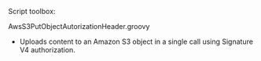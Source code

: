 Script toolbox:



AwsS3PutObjectAutorizationHeader.groovy
* Uploads content to an Amazon S3 object in a single call using Signature V4 authorization.
    